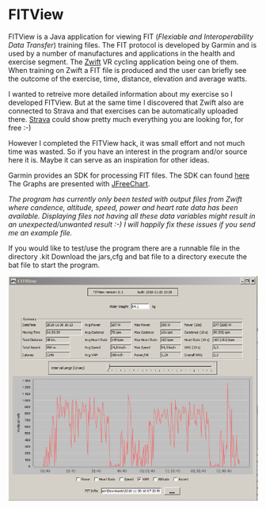 ﻿
# FITView

FITView is a Java application for viewing FIT (*Flexiable and Interoperability Data Transfer*) training files. The FIT protocol is developed by Garmin and is used by a number of manufactures and applications in the health and exercise segment.
The [Zwift](https://zwift.com/) VR cycling application being one of them. When training on Zwift a FIT file is produced and the user can briefly see the outcome of the exercise, time, distance, elevation and average watts.

I wanted to retreive more detailed information about my exercise so I developed FITView. But at the same time I discovered that Zwift also are connected to Strava and that exercises can be automatically uploaded there.  [Strava](https://www.strava.com/)  could show pretty much everything you are looking for, for free :-)

However I completed the FITView hack, it was small effort and not much time was wasted.
So if you have an interest in the program and/or source here it is.  Maybe it can serve as an inspiration for other ideas. 

Garmin provides an SDK for processing FIT files. The SDK can found [here](https://www.thisisant.com/resources/fit/)
The Graphs are presented with [JFreeChart](http://www.jfree.org/jfreechart/). 

*The program has currently only been tested with output files from Zwift where candence, altitude, speed, power and heart rate data has been available. Displaying files not having all these data variables might result in an unexpected/unwanted result :-) I will happily fix these issues if you send me an example file.*

If you would like to test/use the program there are a runnable file in the directory .kit Download the jars,cfg and bat file to a directory execute the bat file to start the program. 


![Screen Captured](Capture.PNG)







